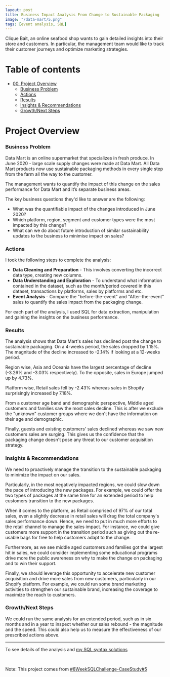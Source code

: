 ```yaml
---
layout: post
title: Business Impact Analysis From Change to Sustainable Packaging
image: "/data-mart/5.png"
tags: [event analysis, SQL]
---
```


Clique Bait, an online seafood shop wants to gain detailed insights into their store and customers. In particular, the management team would like to track their customer journeys and optimize marketing strategies.

# Table of contents

- [00. Project Overview](#overview-main)
    - [Business Problem](#overview-business-problem)
    - [Actions](#overview-actions)
    - [Results](#overview-results)
    - [Insights & Recommendations](#overview-insights-recommendations)
    - [Growth/Next Steps](#overview-growth)


# Project Overview  <a name="overview-main"></a>

### Business Problem <a name="overview-business-problem"></a>
Data Mart is an online supermarket that specializes in fresh produce. In June 2020 - large scale supply changes were made at Data Mart. All Data Mart products now use sustainable packaging methods in every single step from the farm all the way to the customer.

The management wants to quantify the impact of this change on the sales performance for Data Mart and it’s separate business areas.

The key business questions they'd like to answer are the following:

* What was the quantifiable impact of the changes introduced in June 2020?
* Which platform, region, segment and customer types were the most impacted by this change?
* What can we do about future introduction of similar sustainability updates to the business to minimise impact on sales?

### Actions <a name="overview-actions"></a>

I took the following steps to complete the analysis:

* **Data Cleaning and Preparation** - This involves converting the incorrect data type, creating new columns.
* **Data Understanding and Exploration** - To understand what information contained in the dataset, such as the month/period covered in this dataset, transactions by platforms, sales by platforms and etc.
* **Event Analysis** - Compare the "before-the-event" and "After-the-event" sales to quantify the sales impact from the packaging change.
   
For each part of the analysis, I used SQL for data extraction, manipulation and gaining the insights on the business performance.  

### Results <a name="overview-results"></a>

The analysis shows that Data Mart's sales has declined post the change to sustainable packaging. On a 4-weeks period, the sales dropped by 1.15%. The magnitude of the decline increased to -2.14% if looking at a 12-weeks period. 

Region wise, Asia and Oceania have the largest percentage of decline (-3.26% and -3.03% respectively). To the opposite, sales in Europe jumped up by 4.73%.

Platform wise, Retail sales fell by -2.43% whereas sales in Shopify surprisingly increased by 7.18%.

From a customer age band and demographic perspective, Middle aged customers and families saw the most sales decline. This is after we exclude the "unknown" customer groups where we don't have the information on their age and demographic.

Finally, guests and existing customers' sales declined whereas we saw new customers sales are surging. This gives us the confidence that the packaging change doesn't pose any threat to our customer acquisition strategy. 



### Insights & Recommendations <a name="overview-insights-recommendations"></a>


We need to proactively manage the transition to the sustainable packaging to minimize the impact on our sales. 
	
Particularly, in the most negatively impacted regions, we could slow down the pace of introducing the new packages. For example, we could offer the two types of packages at the same time for an extended period to help customers transition to the new packages.

When it comes to the platform, as Retail comprised of 97% of our total sales, even a slightly decrease in retail sales will drag the total company's sales performance down. Hence, we need to put in much more efforts to the retail channel to manage the sales impact. For instance, we could give customers more support in the transition period such as giving out the re-usable bags for free to help customers adapt to the change.

Furthermore, as we see middle aged customers and families got the largest hit in sales, we could consider implementing some educational programs drive more the public awareness on why to make the change on packaging and to win their support.  

Finally, we should leverage this opportunity to accelerate new customer acquisition and drive more sales from new customers, particularly in our Shopify platform. For example, we could run some brand marketing activities to strengthen our sustainable brand, increasing the coverage to maximize the reach to customers. 



### Growth/Next Steps <a name="overview-growth"></a>

We could run the same analysis for an extended period, such as in six months and in a year to inspect whether our sales rebound - the magnitude and the speed. This could also help us to measure the effectiveness of our prescribed actions above.
___

To see details of the analysis and [my SQL syntax solutions](https://github.com/RuthyYao/8-Weeks-SQL-Challenge/tree/main/Case%20Study%20%235%20-%20Data%20Mart)

<br>

Note: This project comes from [#8WeekSQLChallenge-CaseStudy#5](https://8weeksqlchallenge.com/case-study-5/)

